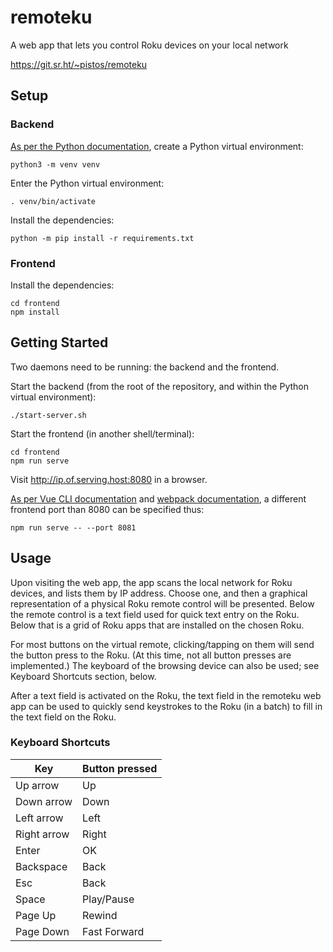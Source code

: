 # remoteku

A web app that lets you control Roku devices on your local network

https://git.sr.ht/~pistos/remoteku

## Setup

### Backend

[As per the Python documentation](https://docs.python.org/3/tutorial/venv.html),
create a Python virtual environment:

    python3 -m venv venv

Enter the Python virtual environment:

    . venv/bin/activate

Install the dependencies:

    python -m pip install -r requirements.txt

### Frontend

Install the dependencies:

    cd frontend
    npm install

## Getting Started

Two daemons need to be running: the backend and the frontend.

Start the backend (from the root of the repository, and within the Python
virtual environment):

    ./start-server.sh

Start the frontend (in another shell/terminal):

    cd frontend
    npm run serve

Visit http://ip.of.serving.host:8080 in a browser.

[As per Vue CLI documentation](https://cli.vuejs.org/config/#devserver)
and [webpack documentation](https://webpack.js.org/configuration/dev-server/#devserverport),
a different frontend port than 8080 can be specified thus:

    npm run serve -- --port 8081

## Usage

Upon visiting the web app, the app scans the local network for Roku devices,
and lists them by IP address.  Choose one, and then a graphical representation
of a physical Roku remote control will be presented.  Below the remote control
is a text field used for quick text entry on the Roku.  Below that is a grid of
Roku apps that are installed on the chosen Roku.

For most buttons on the virtual remote, clicking/tapping on them will send the
button press to the Roku.  (At this time, not all button presses are
implemented.)  The keyboard of the browsing device can also be used; see
Keyboard Shortcuts section, below.

After a text field is activated on the Roku, the text field in the remoteku web
app can be used to quickly send keystrokes to the Roku (in a batch) to fill in
the text field on the Roku.

### Keyboard Shortcuts

| Key | Button pressed |
|---|---|
| Up arrow | Up |
| Down arrow | Down |
| Left arrow | Left |
| Right arrow | Right |
| Enter | OK |
| Backspace | Back |
| Esc | Back |
| Space | Play/Pause |
| Page Up | Rewind |
| Page Down | Fast Forward |
